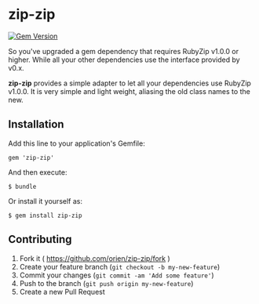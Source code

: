 # zip-zip

[![Gem Version](https://badge.fury.io/rb/zip-zip.png)](http://badge.fury.io/rb/zip-zip)

So you've upgraded a gem dependency that requires RubyZip v1.0.0 or higher.
While all your other dependencies use the interface provided by v0.x.

**zip-zip** provides a simple adapter to let all your dependencies use RubyZip v1.0.0.
It is very simple and light weight, aliasing the old class names to the new.

## Installation

Add this line to your application's Gemfile:

    gem 'zip-zip'

And then execute:

    $ bundle

Or install it yourself as:

    $ gem install zip-zip

## Contributing

1. Fork it ( https://github.com/orien/zip-zip/fork )
2. Create your feature branch (`git checkout -b my-new-feature`)
3. Commit your changes (`git commit -am 'Add some feature'`)
4. Push to the branch (`git push origin my-new-feature`)
5. Create a new Pull Request
